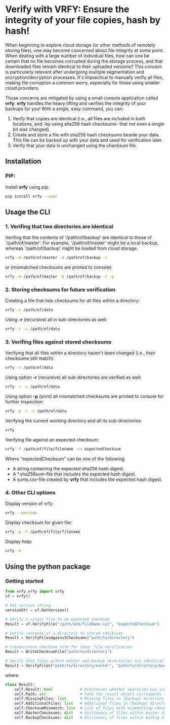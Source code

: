 ﻿# Verify with VRFY: Ensure the integrity of your file copies, hash by hash!

When beginning to explore cloud storage (or other methods of remotely storing files), one may become concerned about file integrity at some point. When dealing with a large number of individual files, how can one be certain that no file becomes corrupted during the storage process, and that downloaded files remain identical to their uploaded versions? This concern is particularly relevant after undergoing multiple segmentation and encryption/decryption processes. It's impractical to manually verify all files, making file corruption a common worry, especially for those using smaller cloud providers. 

Those concerns are mitigated by using a small console application called **vrfy**. **vrfy** handles the heavy lifting and verifies the integrity of your backups for you!
With a single, easy command, you can:

1. Verify that copies are identical (i.e., all files are included in both locations, and -by using sha256 hash checksums- that not even a single bit was changed).
2. Create and store a file with sha256 hash checksums beside your data. This file can be backed up with your data and used for verification later.
3. Verify that your data is unchanged using the checksum file.

## Installation
### PIP: 
Install **vrfy** using pip:
```bash
pip install vrfy --user
```
 
## Usage the CLI
### 1. Verifing that two directories are identical
Verifing that the contents of '/path/of/backup' are identical to those of '/path/of/master'. For example, '/path/of/master' might be a local backup, whereas '/path/of/backup' might be loaded from cloud storage.
```bash
vrfy -m /path/of/master -b /path/of/backup -r
```
or (mismatched checksums are printed to console)
```bash
vrfy -m /path/of/master -b /path/of/backup -r -p
```

### 2. Storing checksums for future verification
Creating a file that lists checksums for all files within a directory:
```bash
vrfy -c /path/of/data
```
Using **-r** (recursive) all in sub-directories as well:
```bash
vrfy -r -c /path/of/data
```

### 3. Verifing files against stored checksums
Verifying that all files within a directory haven't been changed (i.e., their checksums still match):
```bash
vrfy -v /path/of/data
```
Using option **-r** (recursive) all sub-directories are verified as well:
```bash
vrfy -r -v /path/of/data
```
Using option **-p** (print) all mismatched checksums are printed to console for further inspection:
```bash
vrfy -p -r -v /path/of/data
```
Verifying the current working directory and all its sub-directories:
```bash
vrfy
```
Verifying file against an expected checksum:
```bash
vrfy -f /path/of/file/filename -cs expectedChecksum
```
Where "expectedChecksum" can be one of the following:
- A string containing the expected sha256 hash digest.
- A *.sha256sum-file that includes the expected hash digest.
- A sums.csv-file created by **vrfy** that includes the expected hash digest.

### 4. Other CLI options
Display version of vrfy:
```bash
vrfy --version
```
Display checksum for given file:
```bash
vrfy -p -f /path/of/file/filename
```
Display help:
```bash
vrfy -h
```

## Using the python package
### Getting started
```python
from vrfy.vrfy import vrfy
vf = vrfy()

# Get version string
versionStr = vf.GetVersion()

# Verify a single file to an expected checksum
Result = vf.VerifyFile("/path/and/fileName.xyz", "expectedChecksum")

# Verify contents of a directory to stored checksums
Result = VerifyFilesAgainstChecksums("path/to/directory")

# Create/store checksum file for later file verification
Result = WriteChecksumFile("path/to/directory")

# Verify that files within master and backup directories are identical
Result = VerifyFiles("path/to/directory/master", "path/to/directory/backup")
```
where
```python
class Result:
    self.Result: bool            # Determines whether operation was successful (True) or not (False).
    self.Path: str               # Path the result object corresponds to. 
    self.MissingFiles: list      # Missing files in (backup) directory that are included in master directory / checksum list.
    self.AdditionalFiles: list   # Additional files in (backup) directory that are NOT included in master directory / checksum list.
    self.ChecksumMismatch: list  # List of files with mismachting checksums.
    self.MasterChecksums: dict   # Dictionary of files within master directory and their checksums.
    self.BackupChecksums: dict   # Dictionary of files within backup directory and their checksums.
```